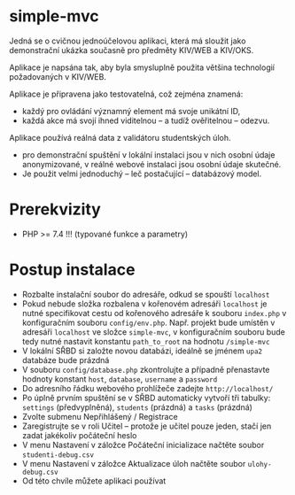 # simple-mvc
Jedná se o cvičnou jednoúčelovou aplikaci, která má sloužit jako demonstrační ukázka současně pro předměty KIV/WEB a KIV/OKS.

Aplikace je napsána tak, aby byla smysluplně použita většina technologií požadovaných v KIV/WEB.

Aplikace je připravena jako testovatelná, což zejména znamená:
* každý pro ovládání významný element má svoje unikátní ID,
* každá akce má svojí ihned viditelnou – a tudíž ověřitelnou – odezvu.

Aplikace používá reálná data z validátoru studentských úloh.

* pro demonstrační spuštění v lokální instalaci jsou v nich osobní údaje anonymizované, v reálné webové instalaci jsou osobní údaje skutečné.
* Je použit velmi jednoduchý – leč postačující – databázový model.


# Prerekvizity
* PHP >= 7.4 !!! (typované funkce a parametry)

# Postup instalace
* Rozbalte instalační soubor do adresáře, odkud se spouští `localhost`
* Pokud nebude složka rozbalena v kořenovém adresáři `localhost` je nutné specifikovat cestu od kořenového adresáře k souboru `index.php` v konfiguračním souboru `config/env.php`. Např. projekt bude umístěn v adresáři `localhost` ve složce `simple-mvc`, v konfiguračním souboru bude tedy nutné nastavit konstantu `path_to_root` na hodnotu `/simple-mvc`
* V lokální SŘBD si založte novou databázi, ideálně se jménem `upa2` databáze bude prázdná
* V souboru `config/database.php` zkontrolujte a případně přenastavte hodnoty konstant `host`, `database`, `username` a `password`
* Do adresního řádku webového prohlížeče zadejte `http://localhost/`
* Po úplně prvním spuštění se v SŘBD automaticky vytvoří tři tabulky: `settings` (předvyplněná), `students` (prázdná) a `tasks` (prázdná)
* Zvolte submenu  Nepřihlášený / Registrace
* Zaregistrujte se v roli  Učitel – protože je učitel pouze jeden, stačí jen zadat jakékoliv počáteční heslo
* V menu  Nastavení v záložce Počáteční inicializace načtěte soubor `studenti-debug.csv`
* V menu  Nastavení v záložce  Aktualizace úloh načtěte soubor `ulohy-debug.csv`
* Od této chvíle můžete aplikaci používat